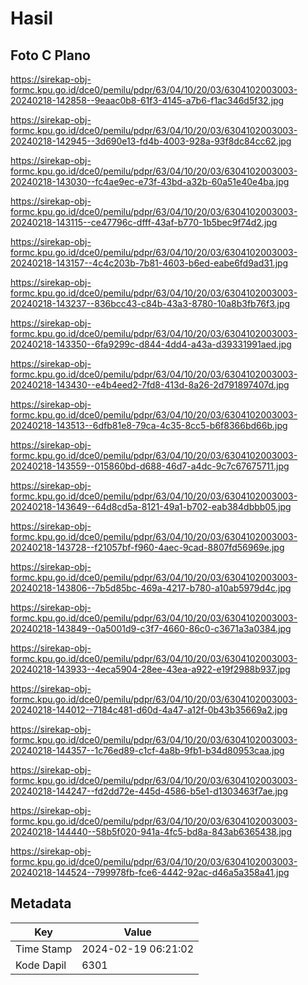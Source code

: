 # Hasil

## Foto C Plano

https://sirekap-obj-formc.kpu.go.id/dce0/pemilu/pdpr/63/04/10/20/03/6304102003003-20240218-142858--9eaac0b8-61f3-4145-a7b6-f1ac346d5f32.jpg

https://sirekap-obj-formc.kpu.go.id/dce0/pemilu/pdpr/63/04/10/20/03/6304102003003-20240218-142945--3d690e13-fd4b-4003-928a-93f8dc84cc62.jpg

https://sirekap-obj-formc.kpu.go.id/dce0/pemilu/pdpr/63/04/10/20/03/6304102003003-20240218-143030--fc4ae9ec-e73f-43bd-a32b-60a51e40e4ba.jpg

https://sirekap-obj-formc.kpu.go.id/dce0/pemilu/pdpr/63/04/10/20/03/6304102003003-20240218-143115--ce47796c-dfff-43af-b770-1b5bec9f74d2.jpg

https://sirekap-obj-formc.kpu.go.id/dce0/pemilu/pdpr/63/04/10/20/03/6304102003003-20240218-143157--4c4c203b-7b81-4603-b6ed-eabe6fd9ad31.jpg

https://sirekap-obj-formc.kpu.go.id/dce0/pemilu/pdpr/63/04/10/20/03/6304102003003-20240218-143237--836bcc43-c84b-43a3-8780-10a8b3fb76f3.jpg

https://sirekap-obj-formc.kpu.go.id/dce0/pemilu/pdpr/63/04/10/20/03/6304102003003-20240218-143350--6fa9299c-d844-4dd4-a43a-d39331991aed.jpg

https://sirekap-obj-formc.kpu.go.id/dce0/pemilu/pdpr/63/04/10/20/03/6304102003003-20240218-143430--e4b4eed2-7fd8-413d-8a26-2d791897407d.jpg

https://sirekap-obj-formc.kpu.go.id/dce0/pemilu/pdpr/63/04/10/20/03/6304102003003-20240218-143513--6dfb81e8-79ca-4c35-8cc5-b6f8366bd66b.jpg

https://sirekap-obj-formc.kpu.go.id/dce0/pemilu/pdpr/63/04/10/20/03/6304102003003-20240218-143559--015860bd-d688-46d7-a4dc-9c7c67675711.jpg

https://sirekap-obj-formc.kpu.go.id/dce0/pemilu/pdpr/63/04/10/20/03/6304102003003-20240218-143649--64d8cd5a-8121-49a1-b702-eab384dbbb05.jpg

https://sirekap-obj-formc.kpu.go.id/dce0/pemilu/pdpr/63/04/10/20/03/6304102003003-20240218-143728--f21057bf-f960-4aec-9cad-8807fd56969e.jpg

https://sirekap-obj-formc.kpu.go.id/dce0/pemilu/pdpr/63/04/10/20/03/6304102003003-20240218-143806--7b5d85bc-469a-4217-b780-a10ab5979d4c.jpg

https://sirekap-obj-formc.kpu.go.id/dce0/pemilu/pdpr/63/04/10/20/03/6304102003003-20240218-143849--0a5001d9-c3f7-4660-86c0-c3671a3a0384.jpg

https://sirekap-obj-formc.kpu.go.id/dce0/pemilu/pdpr/63/04/10/20/03/6304102003003-20240218-143933--4eca5904-28ee-43ea-a922-e19f2988b937.jpg

https://sirekap-obj-formc.kpu.go.id/dce0/pemilu/pdpr/63/04/10/20/03/6304102003003-20240218-144012--7184c481-d60d-4a47-a12f-0b43b35669a2.jpg

https://sirekap-obj-formc.kpu.go.id/dce0/pemilu/pdpr/63/04/10/20/03/6304102003003-20240218-144357--1c76ed89-c1cf-4a8b-9fb1-b34d80953caa.jpg

https://sirekap-obj-formc.kpu.go.id/dce0/pemilu/pdpr/63/04/10/20/03/6304102003003-20240218-144247--fd2dd72e-445d-4586-b5e1-d1303463f7ae.jpg

https://sirekap-obj-formc.kpu.go.id/dce0/pemilu/pdpr/63/04/10/20/03/6304102003003-20240218-144440--58b5f020-941a-4fc5-bd8a-843ab6365438.jpg

https://sirekap-obj-formc.kpu.go.id/dce0/pemilu/pdpr/63/04/10/20/03/6304102003003-20240218-144524--799978fb-fce6-4442-92ac-d46a5a358a41.jpg


## Metadata

| Key        | Value               |
| ---------- | ------------------- |
| Time Stamp | 2024-02-19 06:21:02 |
| Kode Dapil | 6301                |



